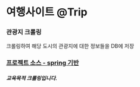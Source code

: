 # 여행사이트 @Trip

### 관광지 크롤링

크롤링하여 해당 도시의 관광지에 대한 정보들을 DB에 저장

### [프로젝트 소스 - spring 기반](https://github.com/kyunghee28/project-trip)

##### 교육목적 크롤링입니다.
